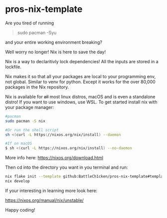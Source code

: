 # pros-nix-template



Are you tired of running 

> sudo pacman -Syu

and your entire working environment breaking?

Well worry no longer! Nix is here to save the day!

Nix is a way to declaritivly lock dependencies! All the inputs are stored in a lockfile.

Nix makes it so that all your packages are local to your programming env, not global.
Similar to venv for python. Except it works for the over 80,000 packages in the Nix repository.

Nix is available for ~~all~~ most linux distros, macOS and is even a standalone distro! If you want to use windows, use WSL.
To get started install nix with your package manager:
```sh
#pacman
sudo pacman -S nix

#Or run the shell script
sh <(curl -L https://nixos.org/nix/install) --daemon

#If on macOS
$ sh <(curl -L https://nixos.org/nix/install) --no-daemon
```
More info here:
https://nixos.org/download.html

Then cd into the directory you want in you terminal and run:
```sh
nix flake init --template github:BattleCh1cken/pros-nix-template#template
nix develop
```
If your interesting in learning more look here:

https://nixos.org/manual/nix/unstable/

Happy coding!
